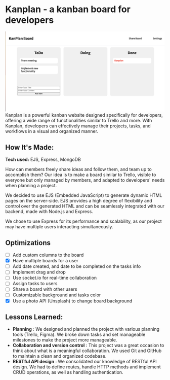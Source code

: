 # Kanplan - a kanban board for developers 

![preview of Kanplan functionalities](public/assets/screenshot.png)
Kanplan is a powerful kanban website designed specifically for developers, offering a wide range of functionalities similar to Trello and more. With Kanplan, developers can effectively manage their projects, tasks, and workflows in a visual and organized manner.


## How It's Made:

**Tech used:** EJS, Express, MongoDB

How can members freely share ideas and follow them, and team up to accomplish them?
Our idea is to make a board similar to Trello, visible to everyone but only managed by members, and adapted to developers' needs when planning a project.

We decided to use EJS (Embedded JavaScript) to generate dynamic HTML pages on the server-side. EJS provides a high degree of flexibility and control over the generated HTML and can be seamlessly integrated with our backend, made with Node.js and Express. 

We chose to use Express for its performance and scalability, as our project may have multiple users interacting simultaneously.  

## Optimizations

- [ ] Add custom columns to the board
- [X] Have multiple boards for a user
- [ ] Add date created, and date to be completed on the tasks info
- [ ] Implement drag and drop 
- [ ] Use socket.io for real-time collaboration
- [ ] Assign tasks to users
- [ ] Share a board with other users
- [ ] Customizable background and tasks color
- [X] Use a photo API (Unsplash) to change board background

## Lessons Learned:

- **Planning** :  We designed and planned the project with various planning tools (Trello, Figma). We broke down tasks and set manageable milestones to make the project more manageable.
- **Collaboration and version control** : This project was a great occasion to think about what is a meaningful collaboration. We used Git and GitHub to maintain a clean and organized codebase.
- **RESTful API design** : We consolidated our knowledge of RESTful API design. We had to define routes, handle HTTP methods and implement CRUD operations, as well as handling authentication.

